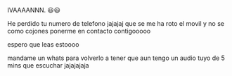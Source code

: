 

IVAAAANNN. 😃😃

He perdido tu numero de telefono jajajaj que se me ha roto el movil y no se como cojones ponerme en contacto contigooooo 

espero que leas estoooo 

mandame un whats para volverlo a tener que aun tengo un audio tuyo de 5 mins que escuchar jajajajaja 

